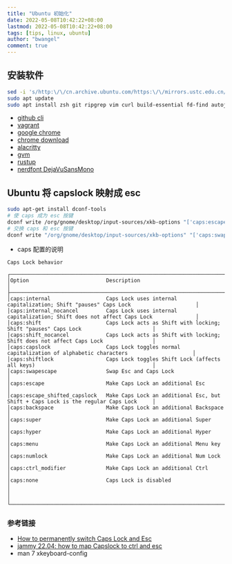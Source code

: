 ```yaml
---
title: "Ubuntu 初始化"
date: 2022-05-08T10:42:22+08:00
lastmod: 2022-05-08T10:42:22+08:00
tags: [tips, linux, ubuntu]
author: "bwangel"
comment: true
---
```


## 安装软件

```sh
sed -i 's/http:\/\/cn.archive.ubuntu.com/https:\/\/mirrors.ustc.edu.cn/g' /etc/apt/sources.list
sudo apt update
sudo apt install zsh git ripgrep vim curl build-essential fd-find autojump
```

- [github cli](https://github.com/cli/cli/blob/trunk/docs/install_linux.md)
- [vagrant](https://www.vagrantup.com/downloads)
- [google chrome](https://www.google.com/chrome/)
- [chrome download](https://dl.google.com/linux/direct/google-chrome-stable_current_amd64.deb)
- [alacritty](https://github.com/alacritty/alacritty/blob/master/INSTALL.md)
- [gvm](https://github.com/moovweb/gvm)
- [rustup](https://rustup.rs/)
- [nerdfont DejaVuSansMono](https://github.com/ryanoasis/nerd-fonts/releases/download/v3.0.2/DejaVuSansMono.zip)

## Ubuntu 将 capslock 映射成 esc

```sh
sudo apt-get install dconf-tools
# 使 caps 成为 esc 按键
dconf write /org/gnome/desktop/input-sources/xkb-options "['caps:escape']"
# 交换 caps 和 esc 按键
dconf write "/org/gnome/desktop/input-sources/xkb-options" "['caps:swapescape']"
```

- caps 配置的说明

```
Caps Lock behavior

┌────────────────────────────────────────────────────────────────────────────────────────────────────────────────────┐
│Option                         Description                                                                          │
├────────────────────────────────────────────────────────────────────────────────────────────────────────────────────┤
│caps:internal                  Caps Lock uses internal capitalization; Shift "pauses" Caps Lock                     │
│caps:internal_nocancel         Caps Lock uses internal capitalization; Shift does not affect Caps Lock              │
│caps:shift                     Caps Lock acts as Shift with locking; Shift "pauses" Caps Lock                       │
│caps:shift_nocancel            Caps Lock acts as Shift with locking; Shift does not affect Caps Lock                │
│caps:capslock                  Caps Lock toggles normal capitalization of alphabetic characters                     │
│caps:shiftlock                 Caps Lock toggles Shift Lock (affects all keys)                                      │
│caps:swapescape                Swap Esc and Caps Lock                                                               │
│caps:escape                    Make Caps Lock an additional Esc                                                     │
│caps:escape_shifted_capslock   Make Caps Lock an additional Esc, but Shift + Caps Lock is the regular Caps Lock     │
│caps:backspace                 Make Caps Lock an additional Backspace                                               │
│caps:super                     Make Caps Lock an additional Super                                                   │
│caps:hyper                     Make Caps Lock an additional Hyper                                                   │
│caps:menu                      Make Caps Lock an additional Menu key                                                │
│caps:numlock                   Make Caps Lock an additional Num Lock                                                │
│caps:ctrl_modifier             Make Caps Lock an additional Ctrl                                                    │
│caps:none                      Caps Lock is disabled                                                                │
│                                                                                                                    │
└────────────────────────────────────────────────────────────────────────────────────────────────────────────────────┘
```

### 参考链接

- [How to permanently switch Caps Lock and Esc](https://askubuntu.com/a/365701/581894)
- [jammy 22.04: how to map Capslock to ctrl and esc](https://askubuntu.com/a/1415659/581894)
- man 7 xkeyboard-config
